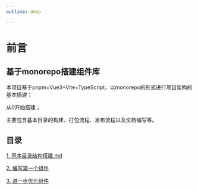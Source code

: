 ```yaml
---
outline: deep

---
```

# 前言

## 基于monorepo搭建组件库

本项目基于pnpm+Vue3+Vite+TypeScript，以monorepo的形式进行项目架构的基本搭建；

从0开始搭建；

主要包含基本目录的构建、打包流程、发布流程以及文档编写等。



## 目录

[1. 基本目录结构搭建.md](./1.基本目录结构搭建.md)

[2. 编写第一个组件](./2.编写第一个组件.md)

[3. 进一步优化组件](./3.进一步优化组件.md)